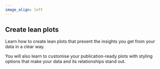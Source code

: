 ```yaml
---
image_align: left
---
```


## Create lean plots

Learn how to create lean plots that present the insights you get from your data in a clear way.

You will also learn to customise your publication-ready plots with styling options that make your data and its relationships stand out.

<br>
